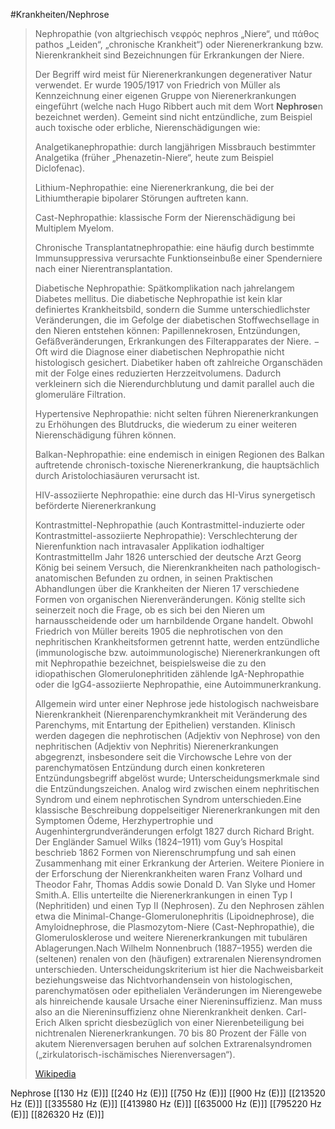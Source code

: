 #Krankheiten/Nephrose

> Nephropathie (von altgriechisch νεφρός nephros „Niere“, und πάθος pathos „Leiden“,  „chronische  Krankheit“) oder Nierenerkrankung  bzw. Nierenkrankheit sind Bezeichnungen für Erkrankungen der Niere.
>
> Der Begriff wird meist für Nierenerkrankungen degenerativer Natur verwendet. Er wurde 1905/1917 von Friedrich von Müller als Kennzeichnung einer eigenen Gruppe von Nierenerkrankungen eingeführt (welche nach Hugo Ribbert auch mit dem Wort **Nephrose**n bezeichnet werden). Gemeint sind nicht entzündliche, zum Beispiel auch toxische oder erbliche, Nierenschädigungen wie:
>
> 
>
> Analgetikanephropathie: durch langjährigen Missbrauch bestimmter Analgetika (früher „Phenazetin-Niere“, heute zum Beispiel Diclofenac).
>
> Lithium-Nephropathie: eine Nierenerkrankung, die bei der Lithiumtherapie bipolarer Störungen auftreten kann.
>
> Cast-Nephropathie: klassische Form der Nierenschädigung bei Multiplem Myelom.
>
> Chronische Transplantatnephropathie: eine häufig durch bestimmte Immunsuppressiva verursachte Funktionseinbuße einer Spenderniere nach einer Nierentransplantation.
>
> Diabetische Nephropathie: Spätkomplikation nach jahrelangem Diabetes mellitus. Die diabetische Nephropathie ist kein klar definiertes Krankheitsbild, sondern die Summe unterschiedlichster Veränderungen, die im Gefolge der diabetischen Stoffwechsellage in den Nieren entstehen können: Papillennekrosen, Entzündungen, Gefäßveränderungen, Erkrankungen des Filterapparates der Niere. − Oft wird die Diagnose einer diabetischen Nephropathie nicht histologisch gesichert. Diabetiker haben oft zahlreiche Organschäden mit der Folge eines reduzierten Herzzeitvolumens. Dadurch verkleinern sich die Nierendurchblutung und damit parallel auch die glomeruläre Filtration.
>
> Hypertensive Nephropathie: nicht selten führen Nierenerkrankungen zu Erhöhungen des Blutdrucks, die wiederum zu einer weiteren Nierenschädigung führen können.
>
> Balkan-Nephropathie: eine endemisch in einigen Regionen des Balkan auftretende chronisch-toxische Nierenerkrankung, die hauptsächlich durch Aristolochiasäuren verursacht ist.
>
> HIV-assoziierte Nephropathie: eine durch das HI-Virus synergetisch beförderte Nierenerkrankung
>
> Kontrastmittel-Nephropathie (auch Kontrastmittel-induzierte oder Kontrastmittel-assoziierte Nephropathie): Verschlechterung der Nierenfunktion nach intravasaler Applikation iodhaltiger KontrastmittelIm Jahr 1826 unterschied der deutsche Arzt Georg König bei seinem Versuch, die Nierenkrankheiten nach pathologisch-anatomischen Befunden zu ordnen, in seinen Praktischen Abhandlungen über die Krankheiten der Nieren 17 verschiedene Formen von organischen Nierenveränderungen. König stellte sich seinerzeit noch die Frage, ob es sich bei den Nieren um harnausscheidende oder um harnbildende Organe handelt. Obwohl Friedrich von Müller bereits 1905 die nephrotischen von den nephritischen Krankheitsformen getrennt hatte, werden entzündliche (immunologische bzw. autoimmunologische) Nierenerkrankungen oft mit Nephropathie bezeichnet, beispielsweise die zu den idiopathischen Glomerulonephritiden zählende IgA-Nephropathie oder die IgG4-assoziierte Nephropathie, eine Autoimmunerkrankung.
>
> Allgemein wird unter einer Nephrose jede histologisch nachweisbare Nierenkrankheit (Nierenparenchymkrankheit mit Veränderung des Parenchyms, mit Entartung der Epithelien) verstanden. Klinisch werden dagegen die nephrotischen (Adjektiv von Nephrose) von den nephritischen (Adjektiv von Nephritis) Nierenerkrankungen abgegrenzt, insbesondere seit die Virchowsche Lehre von der parenchymatösen Entzündung durch einen konkreteren Entzündungsbegriff abgelöst wurde; Unterscheidungsmerkmale sind die Entzündungszeichen. Analog wird zwischen einem nephritischen Syndrom und einem nephrotischen Syndrom unterschieden.Eine klassische Beschreibung doppelseitiger Nierenerkrankungen mit den Symptomen Ödeme, Herzhypertrophie und Augenhintergrundveränderungen erfolgt 1827 durch Richard Bright. Der Engländer Samuel Wilks (1824–1911) vom Guy’s Hospital beschrieb 1862 Formen von Nierenschrumpfung und sah einen Zusammenhang mit einer Erkrankung der Arterien. Weitere Pioniere in der Erforschung der Nierenkrankheiten waren Franz Volhard und Theodor Fahr, Thomas Addis sowie Donald D. Van Slyke und Homer Smith.A. Ellis unterteilte die Nierenerkrankungen in einen Typ I (Nephritiden) und einen Typ II (Nephrosen). Zu den Nephrosen zählen etwa die Minimal-Change-Glomerulonephritis (Lipoidnephrose), die Amyloidnephrose, die Plasmozytom-Niere (Cast-Nephropathie), die Glomerulosklerose und weitere Nierenerkrankungen mit tubulären Ablagerungen.Nach Wilhelm Nonnenbruch (1887–1955) werden die (seltenen) renalen von den (häufigen) extrarenalen Nierensyndromen unterschieden. Unterscheidungskriterium ist hier die Nachweisbarkeit beziehungsweise das Nichtvorhandensein von histologischen, parenchymatösen oder epithelialen Veränderungen im Nierengewebe als hinreichende kausale Ursache einer Niereninsuffizienz. Man muss also an die Niereninsuffizienz ohne Nierenkrankheit denken. Carl-Erich Alken spricht diesbezüglich von einer Nierenbeteiligung bei nichtrenalen Nierenerkrankungen. 70 bis 80 Prozent der Fälle von akutem Nierenversagen beruhen auf solchen Extrarenalsyndromen („zirkulatorisch-ischämisches Nierenversagen“).
>
> [Wikipedia](https://de.wikipedia.org/wiki/Nephropathie)

Nephrose
[[130 Hz (E)]]
[[240 Hz (E)]]
[[750 Hz (E)]]
[[900 Hz (E)]]
[[213520 Hz (E)]]
[[335580 Hz (E)]]
[[413980 Hz (E)]]
[[635000 Hz (E)]]
[[795220 Hz (E)]]
[[826320 Hz (E)]]